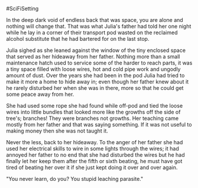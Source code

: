 #SciFiSetting 

In the deep dark void of endless back that was space, you are alone and nothing will change that. That was what Julia's father had told her one night while he lay in a corner of their transport pod wasted on the reclaimed alcohol substitute that he had bartered for on the last stop.

Julia sighed as she  leaned against the window of the tiny enclosed space that served as her hideaway from her father. Nothing more than a small maintenance hatch used to service some of the harder to reach parts, it was a tiny space filled with loose wires, hot and cold pipe work and ungodly amount of dust. Over the years she had been in the pod Julia had tried to make it more a home to hide away in; even though her father knew about it he rarely disturbed her when she was in there, more so that he could get some peace away from her.

She had used some rope she had found while off-pod and tied the loose wires into little bundles that looked more like the growths off the side of tree's; branches! They were branches not growths. Her teaching came mostly from her father and that was saying something. If it was not useful to making money then she was not taught it.

Never the less, back to her hideaway. To the anger of her father she had used her electrical skills to wire in some lights through the wires; it had annoyed her father to no end that she had disturbed the wires but he had finally let her keep them after the fifth or sixth beating, he must have got tired of beating her over it if she just kept doing it over and over again.

"You never learn, do you? You stupid leaching parasite."
